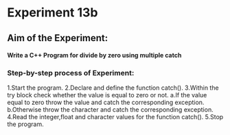 # Experiment 13b
## Aim of the Experiment:
#### Write a C++ Program for divide by zero using multiple catch
### Step-by-step process of Experiment:
1.Start the program.
2.Declare and define the function catch().
3.Within the try block check whether the value is equal to zero or not.
   a.If  the value equal to zero throw the value and catch the corresponding exception.
   b.Otherwise throw the character and catch the corresponding exception.
4.Read the integer,float and character values for the function catch().
5.Stop the program.
